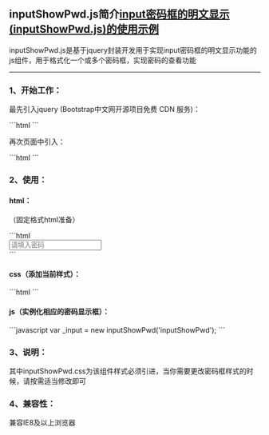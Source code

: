 <h2>inputShowPwd.js简介<a href="http://www.shdnfw.com/plugin/inputShowPwd/demo.html">input密码框的明文显示(inputShowPwd.js)的使用示例</a></h2>
<p>inputShowPwd.js是基于jquery封装开发用于实现input密码框的明文显示功能的js组件，用于格式化一个或多个密码框，实现密码的查看功能</p>

<hr/>

<h3>1、开始工作：</h3>
<p>
  最先引入jquery (Bootstrap中文网开源项目免费 CDN 服务)：
</p>
```html
<script type="text/javascript" src="//cdn.bootcss.com/jquery/1.9.1/jquery.min.js"></script>
```
<p>
  再次页面中引入：
</p>
```html
<script type="text/javascript" src="....../inputShowPwd.js"></script>
```

<h3>2、使用：</h3>
<h4>html：</h4>
<p>
  （固定格式html准备）
</p>
```html
<div class="inputShowPwd">
<input type="password" placeholder="请填入密码"/>
<span class="showEle"></span>
</div>
```

<h4>css（添加当前样式）：</h4>
```html
<link rel="stylesheet" type="text/css" href="....../inputShowPwd.css" />
```

<h4>js（实例化相应的密码显示框）：</h4>
```javascript
var _input = new inputShowPwd('inputShowPwd');
```

<h3>3、说明：</h3>
<p>
  其中inputShowPwd.css为该组件样式必须引进，当你需要更改密码框样式的时候，请按需适当修改即可
</p>

<h3>4、兼容性：</h3>
<p>
  兼容IE8及以上浏览器
</p>

